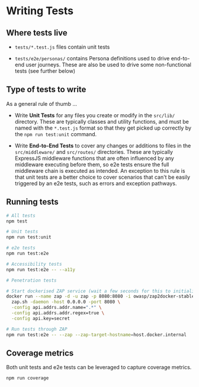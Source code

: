 # Writing Tests

## Where tests live

* `tests/*.test.js` files contain unit tests

* `tests/e2e/personas/` contains Persona definitions used to drive end-to-end user journeys. These are also be used to drive some non-functional tests (see further below)


## Type of tests to write

As a general rule of thumb ...

* Write **Unit Tests** for any files you create or modify in the `src/lib/` directory. These are typically classes and utility functions, and must be named with the `*.test.js` format so that they get picked up correctly by the `npm run test:unit` command.

* Write **End-to-End Tests** to cover any changes or additions to files in the `src/middleware/` and `src/routes/` directories. These are typically ExpressJS middleware functions that are often influenced by any middleware executing before them, so e2e tests ensure the full middleware chain is executed as intended. An exception to this rule is that unit tests are a better choice to cover scenarios that can't be easily triggered by an e2e tests, such as errors and exception pathways.


## Running tests

```bash
# All tests
npm test

# Unit tests
npm run test:unit
```

```bash
# e2e tests
npm run test:e2e
```

```bash
# Accessibility tests
npm run test:e2e -- --a11y
```

```bash
# Penetration tests

# Start dockerised ZAP service (wait a few seconds for this to initialise)
docker run --name zap -d -u zap -p 8080:8080 -i owasp/zap2docker-stable \
  zap.sh -daemon -host 0.0.0.0 -port 8080 \
  -config api.addrs.addr.name=".*" \
  -config api.addrs.addr.regex=true \
  -config api.key=secret

# Run tests through ZAP
npm run test:e2e -- --zap --zap-target-hostname=host.docker.internal
```


## Coverage metrics

Both unit tests and e2e tests can be leveraged to capture coverage metrics.

```bash
npm run coverage
```
